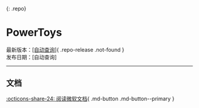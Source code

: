 [](https://github.com/zetaloop/PowerToys-CN){: .repo}
# PowerToys

最新版本：[[自动查询]](){ .repo-release .not-found }<br>
发布日期：<time class="repo-date" title="[自动查询]">[自动查询]</time>

---

## 文档
[:octicons-share-24: 阅读微软文档](https://learn.microsoft.com/zh-cn/windows/powertoys/){ .md-button .md-button--primary }